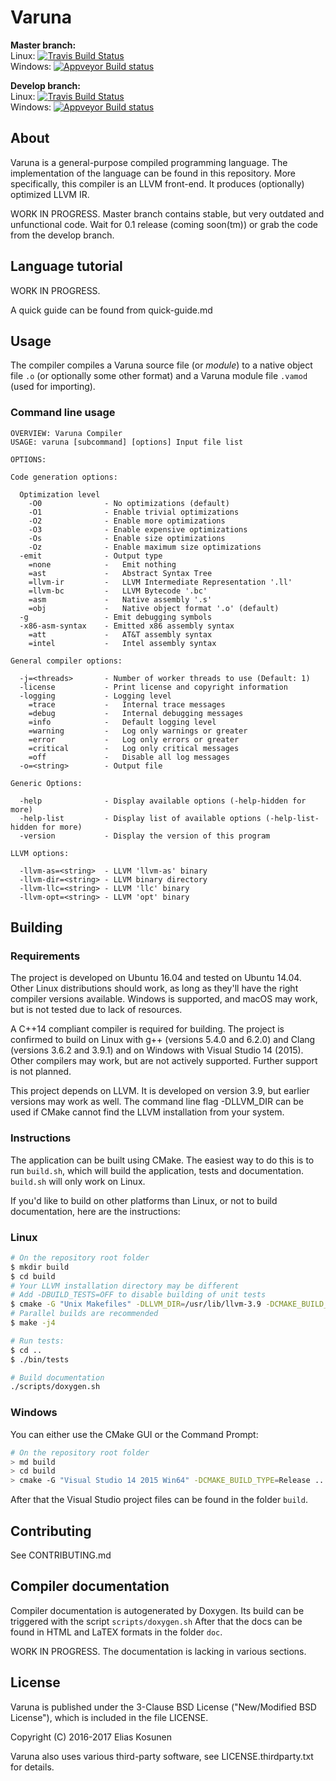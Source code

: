 # Varuna

**Master branch:**  
Linux: [![Travis Build Status](https://img.shields.io/travis/varuna-lang/varuna/master.svg)](https://travis-ci.org/varuna-lang/varuna)  
Windows: [![Appveyor Build status](https://img.shields.io/appveyor/ci/varuna-lang/varuna/master.svg)](https://ci.appveyor.com/project/varuna-lang/varuna/branch/master)

**Develop branch:**  
Linux: [![Travis Build Status](https://img.shields.io/travis/varuna-lang/varuna/develop.svg)](https://travis-ci.org/varuna-lang/varuna)  
Windows: [![Appveyor Build status](https://img.shields.io/appveyor/ci/varuna-lang/varuna/develop.svg)](https://ci.appveyor.com/project/varuna-lang/varuna/branch/develop)

## About

Varuna is a general-purpose compiled programming language.
The implementation of the language can be found in this repository.
More specifically, this compiler is an LLVM front-end.
It produces (optionally) optimized LLVM IR.

WORK IN PROGRESS. Master branch contains stable, but very outdated and unfunctional code.
Wait for 0.1 release (coming soon(tm)) or grab the code from the develop branch.

## Language tutorial

WORK IN PROGRESS.

A quick guide can be found from quick-guide.md

## Usage

The compiler compiles a Varuna source file (or *module*) to
a native object file `.o` (or optionally some other format) and
a Varuna module file `.vamod` (used for importing).

### Command line usage

```
OVERVIEW: Varuna Compiler
USAGE: varuna [subcommand] [options] Input file list

OPTIONS:

Code generation options:

  Optimization level
    -O0              - No optimizations (default)
    -O1              - Enable trivial optimizations
    -O2              - Enable more optimizations
    -O3              - Enable expensive optimizations
    -Os              - Enable size optimizations
    -Oz              - Enable maximum size optimizations
  -emit              - Output type
    =none            -   Emit nothing
    =ast             -   Abstract Syntax Tree
    =llvm-ir         -   LLVM Intermediate Representation '.ll'
    =llvm-bc         -   LLVM Bytecode '.bc'
    =asm             -   Native assembly '.s'
    =obj             -   Native object format '.o' (default)
  -g                 - Emit debugging symbols
  -x86-asm-syntax    - Emitted x86 assembly syntax
    =att             -   AT&T assembly syntax
    =intel           -   Intel assembly syntax

General compiler options:

  -j=<threads>       - Number of worker threads to use (Default: 1)
  -license           - Print license and copyright information
  -logging           - Logging level
    =trace           -   Internal trace messages
    =debug           -   Internal debugging messages
    =info            -   Default logging level
    =warning         -   Log only warnings or greater
    =error           -   Log only errors or greater
    =critical        -   Log only critical messages
    =off             -   Disable all log messages
  -o=<string>        - Output file

Generic Options:

  -help              - Display available options (-help-hidden for more)
  -help-list         - Display list of available options (-help-list-hidden for more)
  -version           - Display the version of this program

LLVM options:

  -llvm-as=<string>  - LLVM 'llvm-as' binary
  -llvm-dir=<string> - LLVM binary directory
  -llvm-llc=<string> - LLVM 'llc' binary
  -llvm-opt=<string> - LLVM 'opt' binary
```

## Building

### Requirements

The project is developed on Ubuntu 16.04 and tested on Ubuntu 14.04.
Other Linux distributions should work, as long as they'll have the right compiler versions available.
Windows is supported, and macOS may work, but is not tested due to lack of resources.

A C++14 compliant compiler is required for building.
The project is confirmed to build on
Linux with g++ (versions 5.4.0 and 6.2.0) and Clang (versions 3.6.2 and 3.9.1) and
on Windows with Visual Studio 14 (2015). Other compilers may work, but are not actively supported.
Further support is not planned.

This project depends on LLVM. It is developed on version 3.9, but earlier versions may work as well.
The command line flag -DLLVM_DIR can be used if CMake cannot find the LLVM installation from your system.

### Instructions

The application can be built using CMake.
The easiest way to do this is to run `build.sh`,
which will build the application, tests and documentation.
`build.sh` will only work on Linux.

If you'd like to build on other platforms than Linux,
or not to build documentation, here are the instructions:

### Linux

```sh
# On the repository root folder
$ mkdir build
$ cd build
# Your LLVM installation directory may be different
# Add -DBUILD_TESTS=OFF to disable building of unit tests
$ cmake -G "Unix Makefiles" -DLLVM_DIR=/usr/lib/llvm-3.9 -DCMAKE_BUILD_TYPE=Release ..
# Parallel builds are recommended
$ make -j4

# Run tests:
$ cd ..
$ ./bin/tests

# Build documentation
./scripts/doxygen.sh
```

### Windows

You can either use the CMake GUI or the Command Prompt:
```sh
# On the repository root folder
> md build
> cd build
> cmake -G "Visual Studio 14 2015 Win64" -DCMAKE_BUILD_TYPE=Release ..
```

After that the Visual Studio project files can be found in the folder `build`.

## Contributing

See CONTRIBUTING.md

## Compiler documentation

Compiler documentation is autogenerated by Doxygen. Its build can be triggered with the script `scripts/doxygen.sh`
After that the docs can be found in HTML and LaTEX formats in the folder `doc`.

WORK IN PROGRESS.
The documentation is lacking in various sections.

## License

Varuna is published under the 3-Clause BSD License ("New/Modified BSD License"),
which is included in the file LICENSE.

Copyright (C) 2016-2017 Elias Kosunen

Varuna also uses various third-party software, see LICENSE.thirdparty.txt for details.
